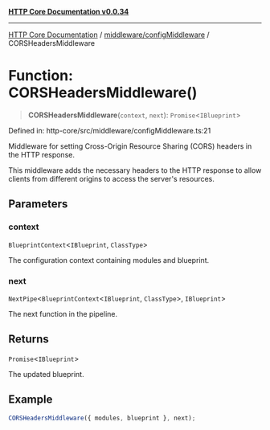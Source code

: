 [**HTTP Core Documentation v0.0.34**](../../../README.md)

***

[HTTP Core Documentation](../../../modules.md) / [middleware/configMiddleware](../README.md) / CORSHeadersMiddleware

# Function: CORSHeadersMiddleware()

> **CORSHeadersMiddleware**(`context`, `next`): `Promise`\<`IBlueprint`\>

Defined in: http-core/src/middleware/configMiddleware.ts:21

Middleware for setting Cross-Origin Resource Sharing (CORS) headers in the HTTP response.

This middleware adds the necessary headers to the HTTP response
to allow clients from different origins to access the server's resources.

## Parameters

### context

`BlueprintContext`\<`IBlueprint`, `ClassType`\>

The configuration context containing modules and blueprint.

### next

`NextPipe`\<`BlueprintContext`\<`IBlueprint`, `ClassType`\>, `IBlueprint`\>

The next function in the pipeline.

## Returns

`Promise`\<`IBlueprint`\>

The updated blueprint.

## Example

```typescript
CORSHeadersMiddleware({ modules, blueprint }, next);
```
